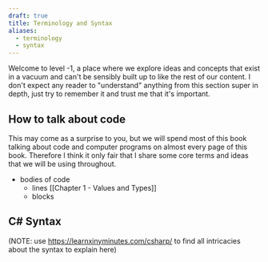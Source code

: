 ```yaml
---
draft: true
title: Terminology and Syntax
aliases:
  - terminology
  - syntax
---
```


Welcome to level -1, a place where we explore ideas and concepts that exist in a vacuum and can't be sensibly built up to like the rest of our content. I don't expect any reader to "understand" anything from this section super in depth, just try to remember it and trust me that it's important.

## How to talk about code

This may come as a surprise to you, but we will spend most of this book talking about code and computer programs on almost every page of this book. Therefore I think it only fair that I share some core terms and ideas that we will be using throughout.

- bodies of code
	- lines [[Chapter 1 - Values and Types]]
	- blocks

## C# Syntax

(NOTE: use https://learnxinyminutes.com/csharp/ to find all intricacies about the syntax to explain here)

